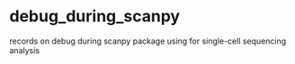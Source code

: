 # debug_during_scanpy
records on debug during scanpy package using for single-cell sequencing analysis
